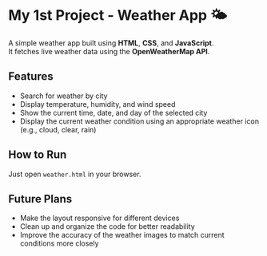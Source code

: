 # My 1st Project - Weather App 🌤️

A simple weather app built using **HTML**, **CSS**, and **JavaScript**.  
It fetches live weather data using the **OpenWeatherMap API**.

## Features
- Search for weather by city
- Display temperature, humidity, and wind speed
- Show the current time, date, and day of the selected city
- Display the current weather condition using an appropriate weather icon (e.g., cloud, clear, rain)

## How to Run
Just open `weather.html` in your browser.

## Future Plans
- Make the layout responsive for different devices
- Clean up and organize the code for better readability
- Improve the accuracy of the weather images to match current conditions more closely
